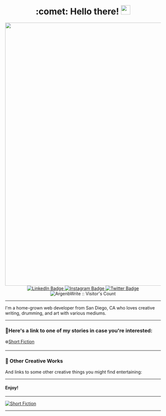 <div id="header" align="center">
 <h1>
  :comet: Hello there!
  <img src="https://media.giphy.com/media/hvRJCLFzcasrR4ia7z/giphy.gif" width="30px" height="30px"/>
 </h1>
  <img src="https://media1.giphy.com/media/THKr9ClAOJAFa/giphy.gif?cid=ecf05e47oek35xg7kmuho7kdemepo0k5thno4jn8ud9f2pgs&rid=giphy.gif&ct=g" width="850"/>
 
 <div id="badges">
  <a href="https://www.linkedin.com/in/ricky-argenbright/">
    <img src="https://img.shields.io/badge/LinkedIn-blue?style=for-the-badge&logo=linkedin&logoColor=white" alt="LinkedIn Badge"/>
  </a>
  <a href="https://www.instagram.com/argenbwrite/">
    <img src="https://img.shields.io/badge/Instagram-red?logo=instagram&logoColor=white&style=for-the-badge" alt="Instagram Badge"/>
  </a>
  <a href="https://twitter.com/ArgenbWRITE">
    <img src="https://img.shields.io/badge/Twitter-blue?style=for-the-badge&logo=twitter&logoColor=white" alt="Twitter Badge"/>
  </a>
 </div>
  <div id="views">
  <img src="https://profile-counter.glitch.me/ArgenbWrite/count.svg" alt="ArgenbWrite :: Visitor's Count" />
 </div>
</div>

***

I'm a home-grown web developer from San Diego, CA who loves creative writing, drumming, and art with various mediums.

***

### :star2:Here's a link to one of my stories in case you're interested:

:snowflake:[Short Fiction](https://github.com/ArgenbWrite/Short-Fiction)

***
### :milky_way: Other Creative Works

And links to some other creative things you might find entertaining:

***

#### Enjoy!

***
[![Short Fiction](https://github-readme-stats.vercel.app/api/pin/?username=argenbwrite&repo=Short-Fiction&theme=prussian)](https://github.com/ArgenbWrite/Short-Fiction)

***
